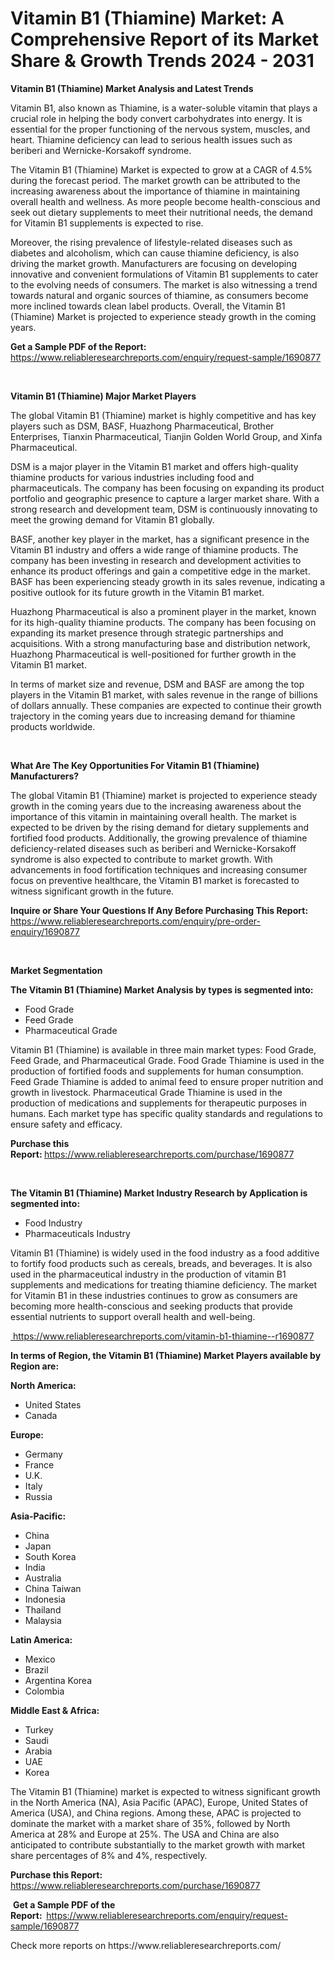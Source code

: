 <p><h1>Vitamin B1 (Thiamine) Market: A Comprehensive Report of its Market Share & Growth Trends 2024 - 2031</h1></p><p><strong>Vitamin B1 (Thiamine) Market Analysis and Latest Trends</strong></p>
<p><p>Vitamin B1, also known as Thiamine, is a water-soluble vitamin that plays a crucial role in helping the body convert carbohydrates into energy. It is essential for the proper functioning of the nervous system, muscles, and heart. Thiamine deficiency can lead to serious health issues such as beriberi and Wernicke-Korsakoff syndrome.</p><p>The Vitamin B1 (Thiamine) Market is expected to grow at a CAGR of 4.5% during the forecast period. The market growth can be attributed to the increasing awareness about the importance of thiamine in maintaining overall health and wellness. As more people become health-conscious and seek out dietary supplements to meet their nutritional needs, the demand for Vitamin B1 supplements is expected to rise.</p><p>Moreover, the rising prevalence of lifestyle-related diseases such as diabetes and alcoholism, which can cause thiamine deficiency, is also driving the market growth. Manufacturers are focusing on developing innovative and convenient formulations of Vitamin B1 supplements to cater to the evolving needs of consumers. The market is also witnessing a trend towards natural and organic sources of thiamine, as consumers become more inclined towards clean label products. Overall, the Vitamin B1 (Thiamine) Market is projected to experience steady growth in the coming years.</p></p>
<p><strong>Get a Sample PDF of the Report:&nbsp;</strong> <a href="https://www.reliableresearchreports.com/enquiry/request-sample/1690877">https://www.reliableresearchreports.com/enquiry/request-sample/1690877</a></p>
<p>&nbsp;</p>
<p><strong>Vitamin B1 (Thiamine) Major Market Players</strong></p>
<p><p>The global Vitamin B1 (Thiamine) market is highly competitive and has key players such as DSM, BASF, Huazhong Pharmaceutical, Brother Enterprises, Tianxin Pharmaceutical, Tianjin Golden World Group, and Xinfa Pharmaceutical.</p><p>DSM is a major player in the Vitamin B1 market and offers high-quality thiamine products for various industries including food and pharmaceuticals. The company has been focusing on expanding its product portfolio and geographic presence to capture a larger market share. With a strong research and development team, DSM is continuously innovating to meet the growing demand for Vitamin B1 globally.</p><p>BASF, another key player in the market, has a significant presence in the Vitamin B1 industry and offers a wide range of thiamine products. The company has been investing in research and development activities to enhance its product offerings and gain a competitive edge in the market. BASF has been experiencing steady growth in its sales revenue, indicating a positive outlook for its future growth in the Vitamin B1 market.</p><p>Huazhong Pharmaceutical is also a prominent player in the market, known for its high-quality thiamine products. The company has been focusing on expanding its market presence through strategic partnerships and acquisitions. With a strong manufacturing base and distribution network, Huazhong Pharmaceutical is well-positioned for further growth in the Vitamin B1 market.</p><p>In terms of market size and revenue, DSM and BASF are among the top players in the Vitamin B1 market, with sales revenue in the range of billions of dollars annually. These companies are expected to continue their growth trajectory in the coming years due to increasing demand for thiamine products worldwide.</p></p>
<p>&nbsp;</p>
<p><strong>What Are The Key Opportunities For Vitamin B1 (Thiamine) Manufacturers?</strong></p>
<p><p>The global Vitamin B1 (Thiamine) market is projected to experience steady growth in the coming years due to the increasing awareness about the importance of this vitamin in maintaining overall health. The market is expected to be driven by the rising demand for dietary supplements and fortified food products. Additionally, the growing prevalence of thiamine deficiency-related diseases such as beriberi and Wernicke-Korsakoff syndrome is also expected to contribute to market growth. With advancements in food fortification techniques and increasing consumer focus on preventive healthcare, the Vitamin B1 market is forecasted to witness significant growth in the future.</p></p>
<p><strong>Inquire or Share Your Questions If Any Before Purchasing This Report:</strong> <a href="https://www.reliableresearchreports.com/enquiry/pre-order-enquiry/1690877">https://www.reliableresearchreports.com/enquiry/pre-order-enquiry/1690877</a></p>
<p>&nbsp;</p>
<p><strong>Market Segmentation</strong></p>
<p><strong>The Vitamin B1 (Thiamine) Market Analysis by types is segmented into:</strong></p>
<p><ul><li>Food Grade</li><li>Feed Grade</li><li>Pharmaceutical Grade</li></ul></p>
<p><p>Vitamin B1 (Thiamine) is available in three main market types: Food Grade, Feed Grade, and Pharmaceutical Grade. Food Grade Thiamine is used in the production of fortified foods and supplements for human consumption. Feed Grade Thiamine is added to animal feed to ensure proper nutrition and growth in livestock. Pharmaceutical Grade Thiamine is used in the production of medications and supplements for therapeutic purposes in humans. Each market type has specific quality standards and regulations to ensure safety and efficacy.</p></p>
<p><strong>Purchase this Report:&nbsp;</strong><a href="https://www.reliableresearchreports.com/purchase/1690877">https://www.reliableresearchreports.com/purchase/1690877</a></p>
<p>&nbsp;</p>
<p><strong>The Vitamin B1 (Thiamine) Market Industry Research by Application is segmented into:</strong></p>
<p><ul><li>Food Industry</li><li>Pharmaceuticals Industry</li></ul></p>
<p><p>Vitamin B1 (Thiamine) is widely used in the food industry as a food additive to fortify food products such as cereals, breads, and beverages. It is also used in the pharmaceutical industry in the production of vitamin B1 supplements and medications for treating thiamine deficiency. The market for Vitamin B1 in these industries continues to grow as consumers are becoming more health-conscious and seeking products that provide essential nutrients to support overall health and well-being.</p></p>
<p><a href="https://www.reliableresearchreports.com/vitamin-b1-thiamine--r1690877">&nbsp;https://www.reliableresearchreports.com/vitamin-b1-thiamine--r1690877</a></p>
<p><strong>In terms of Region, the Vitamin B1 (Thiamine) Market Players available by Region are:</strong></p>
<p>
    <p> <strong> North America: </strong>
        <ul>
            <li>United States</li>
            <li>Canada</li>
        </ul>
        </p> 
    <p> <strong> Europe: </strong>
        <ul>
            <li>Germany</li>
            <li>France</li>
            <li>U.K.</li>
            <li>Italy</li>
            <li>Russia</li>
        </ul>
        </p> 
    <p> <strong> Asia-Pacific: </strong>
        <ul>
            <li>China</li>
            <li>Japan</li>
            <li>South Korea</li>
            <li>India</li>
            <li>Australia</li>
            <li>China Taiwan</li>
            <li>Indonesia</li>
            <li>Thailand</li>
            <li>Malaysia</li>
        </ul>
        </p> 
    <p> <strong> Latin America: </strong>
        <ul>
            <li>Mexico</li>
            <li>Brazil</li>
            <li>Argentina Korea</li>
            <li>Colombia</li>
        </ul>
        </p> 
    <p> <strong> Middle East & Africa: </strong>
        <ul>
            <li>Turkey</li>
            <li>Saudi</li>
            <li>Arabia</li>
            <li>UAE</li>
            <li>Korea</li>
        </ul>
    </p>
    </p>
<p><p>The Vitamin B1 (Thiamine) market is expected to witness significant growth in the North America (NA), Asia Pacific (APAC), Europe, United States of America (USA), and China regions. Among these, APAC is projected to dominate the market with a market share of 35%, followed by North America at 28% and Europe at 25%. The USA and China are also anticipated to contribute substantially to the market growth with market share percentages of 8% and 4%, respectively.</p></p>
<p><strong>Purchase this Report: </strong><a href="https://www.reliableresearchreports.com/purchase/1690877">https://www.reliableresearchreports.com/purchase/1690877</a></p>
<p>&nbsp;<strong>Get a Sample PDF of the Report:&nbsp;&nbsp;</strong><a href="https://www.reliableresearchreports.com/enquiry/request-sample/1690877">https://www.reliableresearchreports.com/enquiry/request-sample/1690877</a></p>
<p><strong></strong></p>
<p>Check more reports on https://www.reliableresearchreports.com/</p>